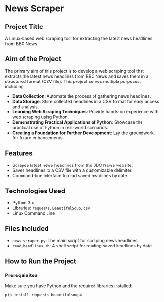 # News Scraper

## Project Title
A Linux-based web scraping tool for extracting the latest news headlines from BBC News.

## Aim of the Project
The primary aim of this project is to develop a web scraping tool that extracts the latest news headlines from BBC News and saves them in a structured format (CSV file). This project serves multiple purposes, including:
- **Data Collection**: Automate the process of gathering news headlines.
- **Data Storage**: Store collected headlines in a CSV format for easy access and analysis.
- **Learning Web Scraping Techniques**: Provide hands-on experience with web scraping using Python.
- **Demonstrating Practical Applications of Python**: Showcase the practical use of Python in real-world scenarios.
- **Creating a Foundation for Further Development**: Lay the groundwork for future enhancements.

## Features
- Scrapes latest news headlines from the BBC News website.
- Saves headlines to a CSV file with a customizable delimiter.
- Command-line interface to read saved headlines by date.

## Technologies Used
- Python 3.x
- Libraries: `requests`, `BeautifulSoup`, `csv`
- Linux Command Line

## Files Included
- `news_scraper.py`: The main script for scraping news headlines.
- `read_headlines.sh`: A shell script for reading saved headlines by date.

## How to Run the Project

### Prerequisites
Make sure you have Python and the required libraries installed:
```bash
pip install requests beautifulsoup4
